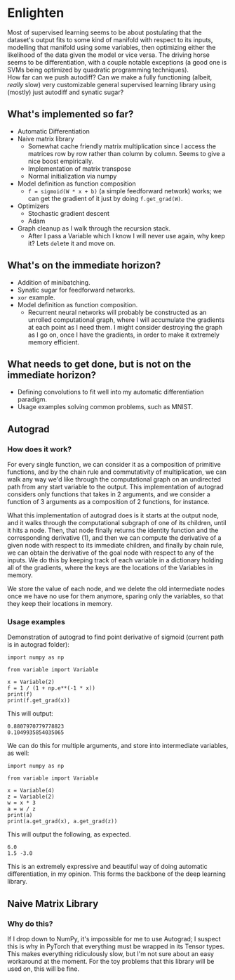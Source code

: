 # Enlighten
Most of supervised learning seems to be about postulating that the dataset's output fits to some kind of manifold with respect to its inputs, modelling that manifold using some variables, then optimizing either the likelihood of the data given the model or vice versa. The driving horse seems to be differentiation, with a couple notable exceptions (a good one is SVMs being optimized by quadratic programming techniques).  
How far can we push autodiff? Can we make a fully functioning (albeit, _really_ slow) very customizable general supervised learning library using (mostly) just autodiff and synatic sugar?

## What's implemented so far?

* Automatic Differentiation
* Naive matrix library
    * Somewhat cache friendly matrix multiplication since I access the matrices row by row rather than column by column. Seems to give a nice boost empirically.
    * Implementation of matrix transpose
    * Normal initialization via numpy
* Model definition as function composition
    * `f = sigmoid(W * x + b)` (a simple feedforward network) works; we can get the gradient of it just by doing `f.get_grad(W)`.
* Optimizers
	* Stochastic gradient descent
	* Adam
* Graph cleanup as I walk through the recursion stack.
    * After I pass a Variable which I know I will never use again, why keep it? Lets `del`ete it and move on.

## What's on the immediate horizon?

* Addition of minibatching.
* Synatic sugar for feedforward networks.
* `xor` example.
* Model definition as function composition.
    * Recurrent neural networks will probably be constructed as an unrolled computational graph, where I will accumulate the gradients at each point as I need them. I might consider destroying the graph as I go on, once I have the gradients, in order to make it extremely memory efficient.

## What needs to get done, but is not on the immediate horizon?
* Defining convolutions to fit well into my automatic differentiation paradigm.
* Usage examples solving common problems, such as MNIST.

## Autograd
### How does it work?
For every single function, we can consider it as a composition of primitive functions, and by the chain rule and commutativity of multiplication, we can walk any way we'd like through the computational graph on an undirected path from any start variable to the output. This implementation of autograd considers only functions that takes in 2 arguments, and we consider a function of 3 arguments as a composition of 2 functions, for instance. 

What this implementation of autograd does is it starts at the output node, and it walks through the computational subgraph of one of its children, until it hits a node. Then, that node finally returns the identity function and the corresponding derivative (1), and then we can compute the derivative of a given node with respect to its immediate children, and finally by chain rule, we can obtain the derivative of the goal node with respect to any of the inputs. We do this by keeping track of each variable in a dictionary holding all of the gradients, where the keys are the locations of the Variables in memory. 

We store the value of each node, and we delete the old intermediate nodes once we have no use for them anymore, sparing only the variables, so that they keep their locations in memory.
### Usage examples

Demonstration of autograd to find point derivative of sigmoid (current path is in autograd folder):
```
import numpy as np

from variable import Variable

x = Variable(2)
f = 1 / (1 + np.e**(-1 * x))
print(f)
print(f.get_grad(x))
```
This will output:
```
0.8807970779778823
0.1049935854035065
```

We can do this for multiple arguments, and store into intermediate variables, as well:
```
import numpy as np

from variable import Variable

x = Variable(4)
z = Variable(2)
w = x * 3
a = w / z
print(a)
print(a.get_grad(x), a.get_grad(z))
```
This will output the following, as expected.
```
6.0
1.5 -3.0
```

This is an extremely expressive and beautiful way of doing automatic differentiation, in my opinion. This forms the backbone of the deep learning library.

## Naive Matrix Library
### Why do this?
If I drop down to NumPy, it's impossible for me to use Autograd; I suspect this is why in PyTorch that everything must be wrapped in its Tensor types. This makes everything ridiculously slow, but I'm not sure about an easy workaround at the moment. For the toy problems that this library will be used on, this will be fine.
